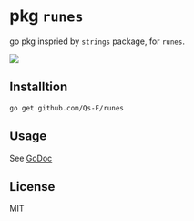 # pkg `runes`

go pkg inspried by `strings` package, for `runes`.

![](https://github.com/Qs-F/runes/workflows/test/badge.svg)

## Installtion

`go get github.com/Qs-F/runes`

## Usage

See [GoDoc](https://godoc.org/github.com/Qs-F/runes)

## License

MIT
